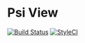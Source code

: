 Psi View
==================

[![Build Status](https://travis-ci.org/psiphp/view.svg?branch=master)](https://travis-ci.org/psiphp/view)
[![StyleCI](https://styleci.io/repos/<repo-id>/shield)](https://styleci.io/repos/<repo-id>)
